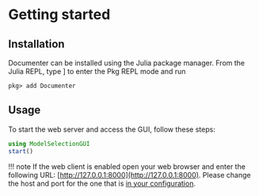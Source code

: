 # Getting started

## Installation

Documenter can be installed using the Julia package manager. From the Julia REPL, type ] to enter the Pkg REPL mode and run

```
pkg> add Documenter
```

## Usage

To start the web server and access the GUI, follow these steps:

```julia
using ModelSelectionGUI
start()
```

!!! note
    If the web client is enabled open your web browser and enter the following URL: [http://127.0.0.1:8000](http://127.0.0.1:8000). Please change the host and port for the one that is [in your configuration](configuration.md).
